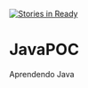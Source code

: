[![Stories in Ready](https://badge.waffle.io/luturol/JavaPOC.png?label=ready&title=Ready)](https://waffle.io/luturol/JavaPOC)
# JavaPOC

Aprendendo Java
